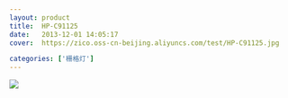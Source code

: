 ```yaml
---
layout: product
title:  HP-C91125
date:   2013-12-01 14:05:17
cover:	https://zico.oss-cn-beijing.aliyuncs.com/test/HP-C91125.jpg

categories: ['栅格灯']
---
```


![](https://zico.oss-cn-beijing.aliyuncs.com/test/cm9dl.png)